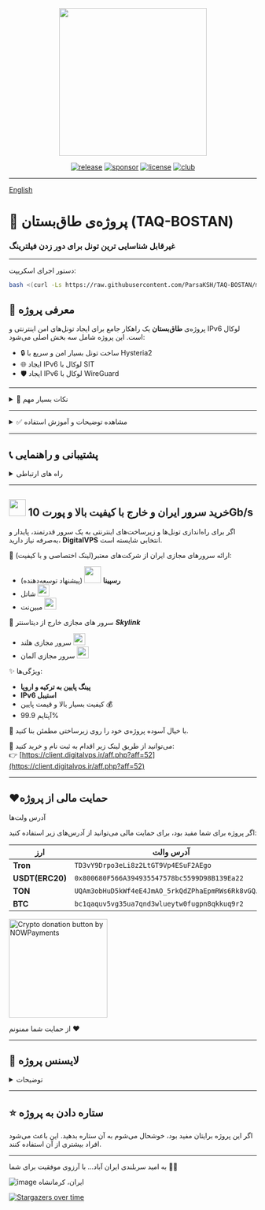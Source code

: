 

<div align="center">
<img src="https://github.com/user-attachments/assets/acc27110-4275-4751-937b-cdc63704164f" width="300" />
</div>

<div align="center">
  
[![release](https://img.shields.io/badge/release-v2.0.3-%23006400)](#)
[![sponsor](https://img.shields.io/badge/sponsor-DigitalVPS.ir-%23FF0000)](https://client.digitalvps.ir/aff.php?aff=52)
[![license](https://img.shields.io/badge/license-Apache2-%23006400)](#)
[![club](https://img.shields.io/badge/club-OPIRAN-%234B0082)](https://t.me/OPIranClub)

</div>

---

[English](https://github.com/ParsaKSH/TAQ-BOSTAN/blob/main/README-en.md)


# 🚀 پروژه‌ی طاق‌بستان (TAQ-BOSTAN)
### غیرقابل شناسایی ترین تونل برای دور زدن فیلترینگ

---

دستور اجرای اسکریپت:

```bash
bash <(curl -Ls https://raw.githubusercontent.com/ParsaKSH/TAQ-BOSTAN/main/script.sh)
```
## 🌟 معرفی پروژه
پروژه‌ی **طاق‌بستان** یک راهکار جامع برای ایجاد تونل‌های امن اینترنتی و IPv6 لوکال است. این پروژه شامل سه بخش اصلی می‌شود:

- 🔒 ساخت تونل بسیار امن و سریع با Hysteria2
- 🌐 ایجاد IPv6 لوکال با SIT
- 🛡 ایجاد IPv6 لوکال با WireGuard

---
<details>
<summary>📌 نکات بسیار مهم</summary>
   
- لطفا در وارد کردن پورت دقت کنید، پورت هیستریا برای ارتباط بین دو سرور هست و باید در سرور ایران و سرور خارج یک مقدار وارد شود، این پورت باید در سرور آزاد باشد و هیچ سرویس دیگری از آن استفاده نکند، این پورت با پورتی که باید فوروارد شود متفاوت است.
- obfs را فقط در شرایط بسیار سخت‌گیرانه فیلترینگ روشن کنید زیرا باعث افزایش بار پردازشی شده و کیفیت اتصال را تا حد محسوسی کاهش می‌دهد.
- پیشنهاد می‌کنم برای هیستریا از پورت 443 یا دیگر پورت های Https در جهت عادی جلوه دادن بیشتر ارتباط استفاده کنید.
- لطفا لطفا لطفا کانفیگ های سمت کاربر خودتون رو tls دار کنید. این موضوع برای حفاظت از سرور شما در برابر فیلترینگ و اکسسی بسیار حیاتی است.
    
  
</details>

---

<details>
<summary>✅ مشاهده توضیحات و آموزش استفاده</summary>

## 🔒 بخش اول: تونل امن و سریع با Hysteria2
<details>
<summary>✅ مشاهده توضیحات و آموزش استفاده</summary>

### 📌 مزایا:
- تونل رمزنگاری‌شده **TLS 1.3 + QUIC**
- Obfusacation برای پنهان سازی ترافیک
- انتقال تمام ترافیک از طریق یک کانکشن واحد UDP
- Obfuscation برای پنهان سازی ترافیک از DPI
- جلوگیری کامل از مشکوک شدن سرور و ایران اکسس شدن
- رفتار ترافیک مشابه HTTPS عادی (بدون ریسک شناسایی)
- بدون نیاز به دامنه (استفاده از SSL خودامضا)
- بسیار سریع
- دارای اسپیدتست داخلی برای تست پهنای باند هیستریا بین دو سرور تونل شده

### 🚀 نصب آسان:

<details>
<summary>سرور خارج</summary>

1-اسکریپت را روی سرور اجرا کنید و شماره1 را وارد کنید.

2-عدد 1 را وارد کنید تا اسکریپت هیستریا اجرا شود.

3-عدد 2 را وارد کنید.

4-طبق شرایطی که در بخش نکات مهم ذکر شد، اگر قصد استفاده از obfs را دارید، y وارد کنید، در غیر این‌صورت n

5-تعداد کاربران خود را انتخاب کنید.(اگر تعداد کاربر پایینی دارید اما منابع سرور شما بالا هستند، پیشنهاد می‌شود 2 را وارد کنید.)

6-پورت هیستریا را وارد کنید.(طبق توضیحات بالا، این پورت نباید توسط هیچ سرویس دیگری در هیچیک از سرور های شما استفاده شده باشد؛ پیشنهاد می‌کنم از پورت 443 یا دیگر پورت های HTTPS استفاده کنید.)

7-یک رمز دلخواه برای اینباند هیستریا وارد کنید.

8-کانفیگ سرور خارج به پایان رسید.
  
</details>

<details>
<summary>سرور ایران</summary>

1-اسکریپت را روی سرور اجرا کنید و شماره1 را وارد کنید.

2-عدد 1 را وارد کنید.

3-انتخاب کنید که می‌خواهید از IPv6 استفاده کنید یا IPv4(اگر سرور های شما آیپی6 خوبی دارند، پیشنهاد می‌شود از آیپی6 استفاده کنید. سرورهای افرانت و رسپینا DigitalVPS آیپی6 بسیار خوب و پایداری دارند.)
(این آیپی برای ارتباط بین سرور ایران و سرور خارج هست و ارتباطی به آیپی که در کانفیگ کاربر قرار میگیرد ندارد.)

4-طبق شرایطی که در بخش نکات مهم ذکر شد، اگر قصد استفاده از obfs را دارید، y وارد کنید، در غیر این‌صورت n

5-تعداد کاربران خود را انتخاب کنید.(اگر تعداد کاربر پایینی دارید اما منابع سرور شما بالا هستند، پیشنهاد می‌شود 2 را وارد کنید.)

6-تعداد سرور های خارج خود که قصد تونل کردن آنها به سرور ایران را دارید وارد کنید.

7-آیپی یا دامنه سرور خارج مورد نظر را وارد کنید.

8-پورت هیستریا را وارد کنید.(همان پورتی که در سرور خارج آن را وارد کردید.)

9-پسورد هیستریا را وارد کنید.(همان پسوردی که در سرور خارج آن را وارد کردید.)

10-در این فیلد، SNI را وارد کنید(برای مثال: google.com)(ترجیحا از یک دامنه معروف خارجی، یا دامنه سرور خارج خود استفاده کنید.)

7-تعداد پورت هایی که قصد فوروارد کردن را در این سرور خارج دارید وارد کنید.

8-به ترتیب پورت ها را وارد کنید.

9-کانفیگ سرور ایران به پایان رسید.

10-حالا برای انجام تست سرعت و پهنای باند بین دو سرور می‌توانید اسکریپت را دوباره اجرا کنید و شماره7 را وارد کنید.

11-از شما شماره سرور می‌خواهد که هرکدام از سرور های خارجی که به سرور ایران متصل کرده باشید را می‌توانید مورد تست قرار دهید، مثلا سرور اول(عدد 1 را وارد کنید.)

12-پهنای باند بین دو سرور شما بعد از رمزنگاری ها و پردازش های هیستریا مشخص می‌شود.(هرچه پردازشگر سرور شما قدرتمند تر باشد، و هاستینگ پهنای باند بیشتری را در اختیار شما قرار داده باشد، سرعت بین دو سرور نیز بیشتر خواهد بود. سرور های DigitalVPS به دلیل برخورداری از منابع سخت افزاری بالا، نتیجه بسیار خوبی به شما هدیه خواهند کرد.(اگر سخت افزار سرور خارج شما هم کافی باشد.))

</details>


</details>

---

## 🌐 بخش دوم: ایجاد IPv6 لوکال با SIT
<details>
<summary>✅ مشاهده توضیحات و آموزش استفاده</summary>

### 📌 مزایا:
- بسیار سریع و سبک (بدون رمزنگاری اضافی)
- پشتیبانی مستقیم توسط هسته لینوکس (کرنل)
- نصب و راه‌اندازی آسان

**نحوه اجرا روی سرور ایران:**
- نوع سرور را **IRAN** انتخاب کنید.
- IP سرور ایران و تعداد سرورهای خارجی را وارد کنید.
- به‌ترتیب IP سرورهای خارجی را وارد کرده و سرور را ریبوت کنید.

**نحوه اجرا روی سرور خارجی:**
- نوع سرور را **FOREIGN** انتخاب کنید.
- IP سرور خارجی و IP سرور ایران را وارد کنید.
- شماره سرور خارجی (که در سرور ایران وارد کردید) را مشخص کنید.
- سرور را ریبوت کنید.

</details>

---

## 🛡 بخش سوم: ایجاد IPv6 لوکال با WireGuard
<details>
<summary>✅ مشاهده توضیحات و آموزش استفاده</summary>

### 📌 مزایا:
- امنیت بالا و رمزنگاری قوی
- تونل کردن همه ترافیک‌ها در یک کانکشن واحد UDP
- قابل استفاده روی سرورهای فیلتر شده


- نوع سرور (ایران یا خارجی) را مشخص کنید.
- IP عمومی سرورها و کلید عمومی WireGuard را وارد کنید.
- فایل‌های کانفیگ خودکار ساخته شده و سرویس فعال می‌شود.
- سرور را ریبوت کنید.

</details>

</details>

---

## 📞 پشتیبانی و راهنمایی
<details>
<summary>راه های ارتباطی</summary>
هرگونه سؤال یا مشکل خود را در گروه اپ‌ایران مطرح کنید.

- 💬 **گروه اپ‌ایران:** [OPIranClub](https://t.me/OPIranClub)
</details>

---
## <img src="https://client.digitalvps.ir/templates/lagom2/assets/img/logo/logo_big.1066038415.png" width="34" /> خرید سرور ایران و خارج با کیفیت بالا و پورت 10Gb/s

اگر برای راه‌اندازی تونل‌ها و زیرساخت‌های اینترنتی به یک سرور قدرتمند، پایدار و به‌صرفه نیاز دارید، **DigitalVPS** انتخابی شایسته است.

🔹 ارائه سرورهای مجازی ایران از شرکت‌های معتبر(لینک اختصاصی و با کیفیت):
- **رسپینا** <img src="https://client.digitalvps.ir/templates/lagom2/assets/img/page-manager/Respina-Logo.png" width="34" /> (پیشنهاد توسعه‌دهنده)
-  شاتل <img src="https://client.digitalvps.ir/templates/lagom2/assets/img/page-manager/shatel1.png" width="24" />
-  مبین‌نت <img src="https://client.digitalvps.ir/Logo/MobinNetLog.png" width="24" />

🔹 سرور های مجازی خارج از دیتاسنتر ***Skylink***

- سرور مجازی هلند <img src="https://client.digitalvps.ir/templates/lagom2/assets/img/nilogo.png" width="24" />
- سرور مجازی آلمان <img src="https://client.digitalvps.ir/templates/lagom2/assets/img/page-manager/GB.svg" width="24" />

✨ ویژگی‌ها:
- **پینگ پایین به ترکیه و اروپا**
- **IPv6 استیبل**
- کیفیت بسیار بالا و قیمت پایین 💰
- آپتایم 99.9%

🎯 با خیال آسوده پروژه‌ی خود را روی زیرساختی مطمئن بنا کنید.

📎 می‌توانید از طریق لینک زیر اقدام به ثبت نام و خرید کنید:  
👉 [https://client.digitalvps.ir/aff.php?aff=52](https://client.digitalvps.ir/aff.php?aff=52)

---


 ## ❤️حمایت مالی از پروژه
  <summary>آدرس ولت‌ها</summary>

اگر پروژه برای شما مفید بود، برای حمایت مالی می‌توانید از آدرس‌های زیر استفاده کنید:

| ارز | آدرس والت |
|-------|------------|
| **Tron** | `TD3vY9Drpo3eLi8z2LtGT9Vp4ESuF2AEgo` |
| **USDT(ERC20)** | `0x800680F566A394935547578bc5599D98B139Ea22` |
| **TON** | `UQAm3obHuD5kWf4eE4JmAO_5rkQdZPhaEpmRWs6Rk8vGQJog` |
| **BTC** | `bc1qaquv5vg35ua7qnd3wlueytw0fugpn8qkkuq9r2` |

<a href="https://nowpayments.io/donation?api_key=FH429FA-35N4AGZ-MFMRQ3Q-2H4BF98" target="_blank" rel="noreferrer noopener">
    <img src="https://nowpayments.io/images/embeds/donation-button-white.svg" width="200" alt="Crypto donation button by NOWPayments">
</a>

از حمایت شما ممنونم ❤️


---

## 📝 لایسنس پروژه
<details>
<summary>توضیحات</summary>
پروژه‌ی طاق‌بستان تحت لایسنس Apache منتشر شده است.  
می‌توانید آزادانه از آن استفاده کنید، تغییر دهید و منتشر کنید؛ اما لطفا نام من (Parsa) و لینک پروژه را ذکر نمایید.
</details>

---

## ⭐️ ستاره دادن به پروژه

اگر این پروژه برایتان مفید بود، خوشحال می‌شوم به آن ستاره بدهید. این باعث می‌شود افراد بیشتری از آن استفاده کنند.

---

به امید سربلندی ایران آباد... 
با آرزوی موفقیت برای شما 🚀✨



![image](https://github.com/user-attachments/assets/f9f4e79a-0dd4-47ca-862a-8af8504a355a)
ایران، کرمانشاه



[![Stargazers over time](https://starchart.cc/ParsaKSH/TAQ-BOSTAN.svg?background=%23333333&axis=%23ffffff&line=%2329f400)](https://starchart.cc/ParsaKSH/TAQ-BOSTAN)
